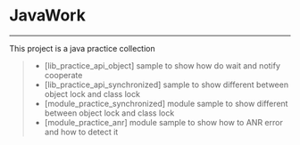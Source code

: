 # JavaWork

------

This project is a java practice collection

> * [lib_practice_api_object] sample to show how do wait and notify cooperate
> * [lib_practice_api_synchronized] sample to show different between object lock and class lock
> * [module_practice_synchronized] module sample to show different between object lock and class lock
> * [module_practice_anr] module sample to show how to ANR error and how to detect it